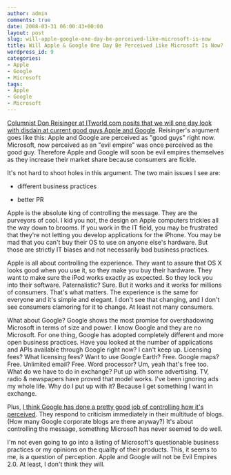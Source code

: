 ```yaml
---
author: admin
comments: true
date: 2008-03-31 06:00:43+00:00
layout: post
slug: will-apple-google-one-day-be-perceived-like-microsoft-is-now
title: Will Apple & Google One Day Be Perceived Like Microsoft Is Now?
wordpress_id: 9
categories:
- Apple
- Google
- Microsoft
tags:
- Apple
- Google
- Microsoft
---
```


[Columnist Don Reisinger at ITworld.com posits that we will one day look with disdain at current good guys Apple and Google](http://www.itworld.com/Tech/4535/apple-google-microsoft-fickle-consumers-dr--080320/index.html). Reisinger's argument goes like this: Apple and Google are perceived as "good guys" right now. Microsoft, now perceived as an "evil empire" was once perceived as the good guy. Therefore Apple and Google will soon be evil empires themselves as they increase their market share because consumers are fickle.

It's not hard to shoot holes in this argument. The two main issues I see are:



	
  * different business practices

	
  * better PR


Apple is the absolute king of controlling the message. They are the purveyors of cool. I kid you not, the design on Apple computers trickles all the way down to brooms. If you work in the IT field, you may be frustrated that they're not letting you develop applications for the iPhone. You may be mad that you can't buy their OS to use on anyone else's hardware. But those are strictly IT biases and not necessarily bad business practices.

Apple is all about controlling the experience. They want to assure that OS X looks good when you use it, so they make you buy their hardware. They want to make sure the iPod works exactly as expected. So they lock you into their software. Paternalistic? Sure. But it works and it works for millions of consumers. That's what matters. The experience is the same for everyone and it's simple and elegant. I don't see that changing, and I don't see consumers clamoring for it to change. At least not many consumers.

What about Google? Google shows the most promise for overshadowing Microsoft in terms of size and power. I know Google and they are no Microsoft. For one thing, Google has adopted completely different and more open business practices. Have you looked at the number of applications and APIs available through Google right now? I can't keep up. Licensing fees? What licensing fees? Want to use Google Earth? Free. Google maps? Free. Unlimited email? Free. Word processor? Um, yeah that's free too. What do we have to do in exchange? Put up with some advertising. TV, radio & newspapers have proved that model works. I've been ignoring ads my whole life. Why do I put up with it? Because I get something I want in exchange.

Plus, [I think Google has done a pretty good job of controlling how it's perceived](http://www.google.com/intl/en/privacy.html). They respond to criticism immediately in their multitude of blogs. (How many Google corporate blogs are there anyway?) It's about controlling the message, something Microsoft has never seemed to do well.

I'm not even going to go into a listing of Microsoft's questionable business practices or my opinions on the quality of their products. This, it seems to me, is a question of perception. Apple and Google will not be Evil Empires 2.0. At least, I don't think they will.
